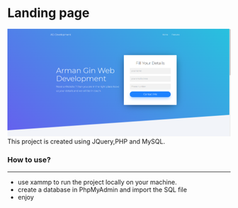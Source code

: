 # Landing page
![](assets/laning.png)
This project is created using JQuery,PHP and MySQL.

### How to use?
------------------------------------------------------
- use xammp to run the project locally on your machine.
- create a database in PhpMyAdmin and import the SQL file
- enjoy
